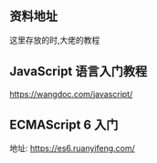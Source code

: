 ## 资料地址

这里存放的时,大佬的教程

## JavaScript 语言入门教程
https://wangdoc.com/javascript/

## ECMAScript 6 入门

地址: https://es6.ruanyifeng.com/



